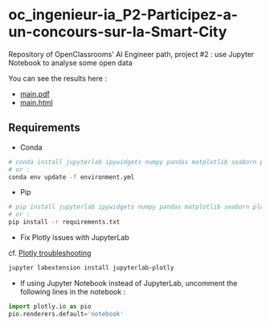 # oc_ingenieur-ia_P2-Participez-a-un-concours-sur-la-Smart-City
Repository of OpenClassrooms' AI Engineer path, project #2 : use Jupyter Notebook to analyse some open data

You can see the results here :
- [main.pdf](output/main.pdf)
- [main.html](output/main.html)

## Requirements

- Conda

````bash
# conda install jupyterlab ipywidgets numpy pandas matplotlib seaborn plotly statsmodels
# or :
conda env update -f environment.yml
````

- Pip

```bash
# pip install jupyterlab ipywidgets numpy pandas matplotlib seaborn plotly statsmodels
# or :
pip install -r requirements.txt
```

- Fix Plotly issues with JupyterLab

cf. [Plotly troubleshooting](https://plotly.com/python/troubleshooting/#jupyterlab-problems)

```bash
jupyter labextension install jupyterlab-plotly
```

- If using Jupyter Notebook instead of JupyterLab, uncomment the following lines in the notebook :
````python
import plotly.io as pio
pio.renderers.default='notebook'
````

